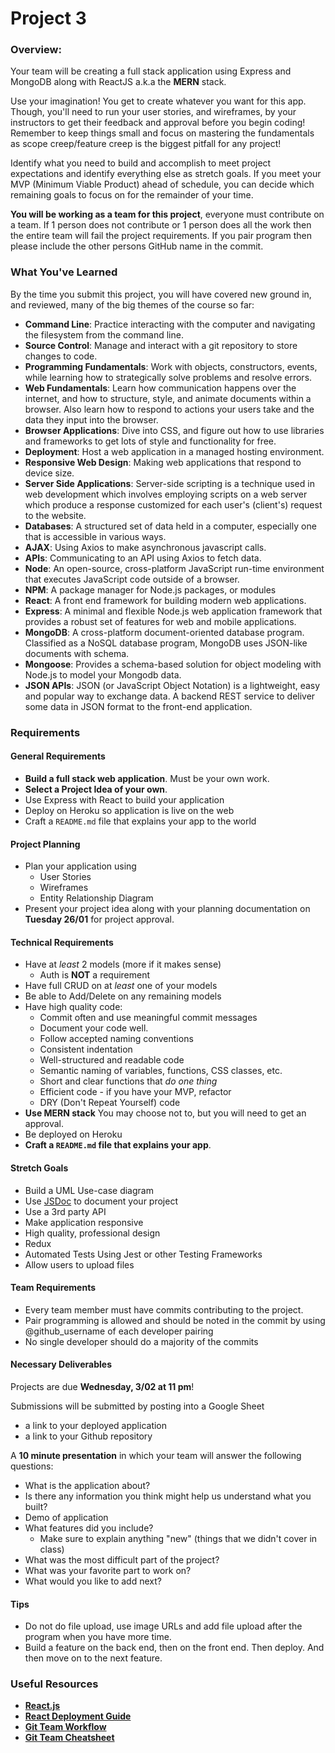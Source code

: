 # Project 3

### Overview:

Your team will be creating a full stack application using Express and MongoDB along with ReactJS a.k.a the **MERN** stack.

Use your imagination! You get to create whatever you want for this app. Though, you'll need to run your user stories, and wireframes, by your instructors to get their feedback and approval before you begin coding! Remember to keep things small and focus on mastering the fundamentals as scope creep/feature creep is the biggest pitfall for any project!

Identify what you need to build and accomplish to meet project expectations and identify everything else as stretch goals. If you meet your MVP \(Minimum Viable Product\) ahead of schedule, you can decide which remaining goals to focus on for the remainder of your time.

**You will be working as a team for this project**, everyone must contribute on a team. If 1 person does not contribute or 1 person does all the work then the entire team will fail the project requirements. If you pair program then please include the other persons GitHub name in the commit.

### What You've Learned

By the time you submit this project, you will have covered new ground in, and reviewed, many of the big themes of the course so far:

* **Command Line**: Practice interacting with the computer and navigating the filesystem from the command line.
* **Source Control**: Manage and interact with a git repository to store changes to code.
* **Programming Fundamentals**: Work with objects, constructors, events, while learning how to strategically solve problems and resolve errors.
* **Web Fundamentals**: Learn how communication happens over the internet, and how to structure, style, and animate documents within a browser. Also learn how to respond to actions your users take and the data they input into the browser.
* **Browser Applications**: Dive into CSS, and figure out how to use libraries and frameworks to get lots of style and functionality for free.
* **Deployment**: Host a web application in a managed hosting environment.
* **Responsive Web Design**: Making web applications that respond to device size.
* **Server Side Applications**: Server-side scripting is a technique used in web development which involves employing scripts on a web server which produce a response customized for each user's \(client's\) request to the website.
* **Databases**: A structured set of data held in a computer, especially one that is accessible in various ways.
* **AJAX**: Using Axios to make asynchronous javascript calls.
* **APIs**: Communicating to an API using Axios to fetch data.
* **Node**: An open-source, cross-platform JavaScript run-time environment that executes JavaScript code outside of a browser.
* **NPM**: A package manager for Node.js packages, or modules
* **React**: A front end framework for building modern web applications.
* **Express**: A minimal and flexible Node.js web application framework that provides a robust set of features for web and mobile applications.
* **MongoDB**: A cross-platform document-oriented database program. Classified as a NoSQL database program, MongoDB uses JSON-like documents with schema.
* **Mongoose**: Provides a schema-based solution for object modeling with Node.js to model your Mongodb data.
* **JSON APIs**: JSON \(or JavaScript Object Notation\) is a lightweight, easy and popular way to exchange data. A backend REST service to deliver some data in JSON format to the front-end application.



### Requirements

#### General Requirements

* **Build a full stack web application**. Must be your own work.
* **Select a Project Idea of your own**.
* Use Express with React to build your application
* Deploy on Heroku so application is live on the web
* Craft a `README.md` file that explains your app to the world

#### Project Planning

* Plan your application using
  * User Stories
  * Wireframes
  * Entity Relationship Diagram
* Present your project idea along with your planning documentation on **Tuesday 26/01** for project approval.

#### Technical Requirements

* Have at _least_ 2 models \(more if it makes sense\)
  * Auth is **NOT** a requirement
* Have full CRUD on at _least_ one of your models
* Be able to Add/Delete on any remaining models
* Have high quality code:
  * Commit often and use meaningful commit messages
  * Document your code well.
  * Follow accepted naming conventions
  * Consistent indentation
  * Well-structured and readable code
  * Semantic naming of variables, functions, CSS classes, etc.
  * Short and clear functions that _do one thing_
  * Efficient code - if you have your MVP, refactor
  * DRY \(Don't Repeat Yourself\) code
* **Use MERN stack** You may choose not to, but you will need to get an approval.
* Be deployed on Heroku
* **Craft a `README.md` file that explains your app**.

#### Stretch Goals

* Build a UML Use-case diagram
* Use [JSDoc](https://jsdoc.app/) to document your project
* Use a 3rd party API
* Make application responsive
* High quality, professional design
* Redux
* Automated Tests Using Jest or other Testing Frameworks
* Allow users to upload files

#### Team Requirements

* Every team member must have commits contributing to the project.
* Pair programming is allowed and should be noted in the commit by using @github\_username of each developer pairing
* No single developer should do a majority of the commits

#### Necessary Deliverables

Projects are due **Wednesday, 3/02 at 11 pm**!

Submissions will be submitted by posting into a Google Sheet

* a link to your deployed application
* a link to your Github repository

A **10 minute presentation** in which your team will answer the following questions:

* What is the application about?
* Is there any information you think might help us understand what you built?
* Demo of application
* What features did you include?
  * Make sure to explain anything "new" \(things that we didn't cover in class\)
* What was the most difficult part of the project?
* What was your favorite part to work on?
* What would you like to add next?

#### Tips

* Do not do file upload, use image URLs and add file upload after the program when you have more time.
* Build a feature on the back end, then on the front end. Then deploy. And then move on to the next feature.

### Useful Resources

* [**React.js**](https://reactjs.org/)
* [**React Deployment Guide**](https://github.com/gitname/react-gh-pages)
* [**Git Team Workflow**](https://www.atlassian.com/git/tutorials/comparing-workflows)
* [**Git Team Cheatsheet**](https://jameschambers.co.uk/git-team-workflow-cheatsheet)

